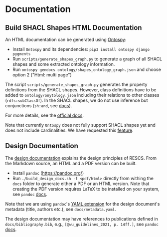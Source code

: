 # Documentation

## Build SHACL Shapes HTML Documentation

An HTML documentation can be generated using [Ontospy](https://github.com/lambdamusic/Ontospy):
- Install `Ontospy` and its dependencies: `pip3 install ontospy django pygments`
- Run `scripts/generate_shapes_graph.py` to generate a graph of all SHACL shapes and some extracted ontology information.
- Run `ontospy gendocs ontology/shapes_ontology_graph.json` and choose option 2 ("Html: multi page")

The script `scripts/generate_shapes_graph.py` generates the property definitions from the SHACL shapes.
However, class definitions have to be added to `ontology/onytology.json` including their relations to other classes (`rdfs:subClassOf`).
In the SHACL shapes, we do not use inference but conjunctions (`sh:and`, see [docs](https://www.w3.org/TR/shacl/#AndConstraintComponent)).

For more details, see the [official docs](https://lambdamusic.github.io/Ontospy/).

Note that currently `Ontospy` does not fully support SHACL shapes yet and does not include cardinalities.
We have requested this [feature](https://github.com/lambdamusic/Ontospy/issues/104).

## Design Documentation

The [design documentation](design-documentation.md) explains the design principles of RESCS.
From the Markdown source, an HTML and a PDF version can be built.
- Install `pandoc` (<https://pandoc.org/>)
- Run `./build_design_docs.sh -f <pdf/html>` directly from withing the `docs` folder to generate either a PDF or an HTML version.
  Note that creating the PDF version requires LaTeX to be installed on your system, see `pandoc` [docs](https://pandoc.org/MANUAL.html#creating-a-pdf).

Note that we are using `pandoc`'s [YAML extension](https://pandoc.org/MANUAL.html#extension-yaml_metadata_block)
for the design document's metadata (title, authors etc.), see `docs/metadata.yaml`.

The design documentation may have references to publications defined in 
`docs/bibliography.bib`, e.g., `[@wu_guidelines_2021, p. 14ff.]`,
see `pandoc` [docs](https://pandoc.org/MANUAL.html#citations).

